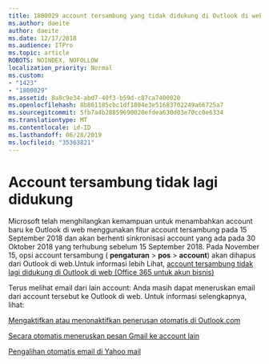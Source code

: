 ```yaml
---
title: 1800029 account tersambung yang tidak didukung di Outlook di web
ms.author: daeite
author: daeite
ms.date: 12/17/2018
ms.audience: ITPro
ms.topic: article
ROBOTS: NOINDEX, NOFOLLOW
localization_priority: Normal
ms.custom:
- "1423"
- "1800029"
ms.assetid: 8a8c9e34-abd7-40f3-b59d-c87ca7400020
ms.openlocfilehash: 8b861185cbc1df1804e3e51683702249a66725a7
ms.sourcegitcommit: 5fb7a4b28859690020efdea630d03e70cc0e6334
ms.translationtype: MT
ms.contentlocale: id-ID
ms.lasthandoff: 06/28/2019
ms.locfileid: "35363821"
---
```

# <a name="connected-accounts-are-no-longer-supported"></a>Account tersambung tidak lagi didukung

Microsoft telah menghilangkan kemampuan untuk menambahkan account baru ke Outlook di web menggunakan fitur account tersambung pada 15 September 2018 dan akan berhenti sinkronisasi account yang ada pada 30 Oktober 2018 yang terhubung sebelum 15 September 2018. Pada November 15, opsi account tersambung ( **pengaturan** \> **pos** \> **account**) akan dihapus dari Outlook di web.Untuk informasi lebih Lihat, [account tersambung tidak lagi didukung di Outlook di web (Office 365 untuk akun bisnis)](https://support.office.com/article/Connected-accounts-is-no-longer-supported-in-Outlook-on-the-web-Office-365-for-business-accounts-5cc526bf-e928-4a99-8b9f-5e089df7d887)
  
Terus melihat email dari lain account: Anda masih dapat meneruskan email dari account tersebut ke Outlook di web. Untuk informasi selengkapnya, lihat:
  
[Mengaktifkan atau menonaktifkan penerusan otomatis di Outlook.com](https://go.microsoft.com/fwlink/?linkid=2038346)
  
[Secara otomatis meneruskan pesan Gmail ke account lain](https://support.google.com/mail/answer/10957?hl=en)
  
[Pengalihan otomatis email di Yahoo mail](https://help.yahoo.com/kb/SLN22028.mdl?guccounter=1)
  